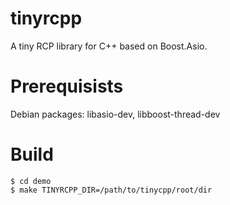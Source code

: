 tinyrcpp
========

A tiny RCP library for C++ based on Boost.Asio.

Prerequisists
=============

Debian packages: libasio-dev, libboost-thread-dev

Build
=====

    $ cd demo
    $ make TINYRCPP_DIR=/path/to/tinycpp/root/dir
